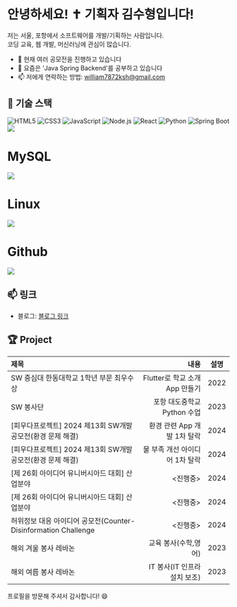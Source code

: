 # 안녕하세요! ✝️ 기획자 김수형입니다! 

저는 서울, 포항에서 소프트웨어를 개발/기획하는 사람입니다.  
코딩 교육, 웹 개발, 머신러닝에 관심이 많습니다.

- 🔭 현재 여러 공모전을 진행하고 있습니다
- 🌱 요즘은 'Java Spring Backend'를 공부하고 있습니다
- 📫 저에게 연락하는 방법: william7872ksh@gmail.com

## 🔧 기술 스택

![HTML5](https://img.shields.io/badge/-HTML5-E34F26?style=flat-square&logo=html5&logoColor=white)
![CSS3](https://img.shields.io/badge/-CSS3-1572B6?style=flat-square&logo=css3)
![JavaScript](https://img.shields.io/badge/-JavaScript-F7DF1E?style=flat-square&logo=javascript&logoColor=black)
![Node.js](https://img.shields.io/badge/-Node.js-339933?style=flat-square&logo=node.js&logoColor=white)
![React](https://img.shields.io/badge/-React-61DAFB?style=flat-square&logo=react&logoColor=black)
![Python](https://img.shields.io/badge/-Python-3776AB?style=flat-square&logo=python&logoColor=white)
![Spring Boot](https://img.shields.io/badge/-Spring%20Boot-6DB33F?style=flat-square&logo=spring-boot&logoColor=white)
<img src="https://img.shields.io/badge/PyTorch-EE4C2C?style=for-the-badge&logo=PyTorch&logoColor=white">
# MySQL
<img src="https://img.shields.io/badge/mysql-4479A1?style=for-the-badge&logo=mysql&logoColor=white">

# Linux
<img src="https://img.shields.io/badge/linux-FCC624?style=for-the-badge&logo=linux&logoColor=black">

# Github
<img src="https://img.shields.io/badge/github-181717?style=for-the-badge&logo=github&logoColor=white">


## 📫 링크

- 블로그: [블로그 링크](https://blog.naver.com/factory_ksh)



## 🏆 Project
|제목|내용|설명|
|:---|---:|:---:|
|SW 중심대 한동대학교 1학년 부문 최우수상|Flutter로 학교 소개 App 만들기|2022|
|SW 봉사단|포항 대도중학교 Python 수업|2023|
|[피우다프로젝트] 2024 제13회 SW개발 공모전(환경 문제 해결)|환경 관련 App 개발 1차 탈락|2024|
|[피우다프로젝트] 2024 제13회 SW개발 공모전(환경 문제 해결)|물 부족 개선 아이디어 1차 탈락|2024|
|[제 26회 아이디어 유니버시아드 대회] 산업분야 |<진행중>|2024|
|[제 26회 아이디어 유니버시아드 대회] 산업분야 |<진행중>|2024|
|허위정보 대응 아이디어 공모전(Counter-Disinformation Challenge |<진행중>|2024|
|해외 겨울 봉사 레바논 |교육 봉사(수학,영어)|2023|
|해외 여름 봉사 레바논 |IT 봉사(IT 인프라 설치 보조)|2023|



  
프로필을 방문해 주셔서 감사합니다! 😄
